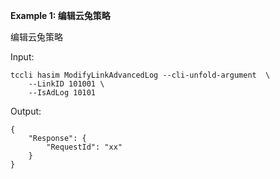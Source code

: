 **Example 1: 编辑云兔策略**

编辑云兔策略

Input: 

```
tccli hasim ModifyLinkAdvancedLog --cli-unfold-argument  \
    --LinkID 101001 \
    --IsAdLog 10101
```

Output: 
```
{
    "Response": {
        "RequestId": "xx"
    }
}
```

